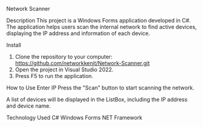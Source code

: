 Network Scanner

Description
This project is a Windows Forms application developed in C#. The application helps users scan the internal network to find active devices, displaying the IP address and information of each device.

Install
1. Clone the repository to your computer:
https://github.com/networkkenit/Network-Scanner.git
2. Open the project in Visual Studio 2022.
3. Press F5 to run the application.

How to Use
Enter IP
Press the "Scan" button to start scanning the network.

A list of devices will be displayed in the ListBox, including the IP address and device name.

Technology Used
C#
Windows Forms
NET Framework
